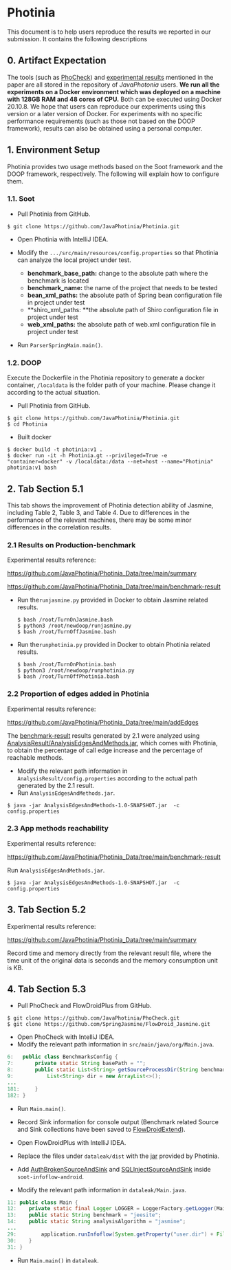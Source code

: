 # Photinia
This document is to help users reproduce the results we reported in our submission. It contains the following descriptions

## 0. Artifact Expectation

The tools (such as [PhoCheck](https://github.com/JavaPhotinia/PhoCheck)) and [experimental results](https://github.com/JavaPhotinia/Photinia_Data) mentioned in the paper are all stored in the repository of *JavaPhotonia* users. **We run all the experiments on a Docker environment which was deployed on a  machine  with 128GB RAM and  48 cores of CPU.** Both can be executed using Docker 20.10.8. We hope that users can reproduce our experiments using this version or a later version of Docker. For experiments with no specific performance requirements (such as those not based on the DOOP framework), results can also be obtained using a personal computer.

## 1. Environment Setup

Photinia provides two usage methods based on the Soot framework and the DOOP framework, respectively. The following will explain how to configure them.

### 1.1. Soot

* Pull Photinia from GitHub.

```
$ git clone https://github.com/JavaPhotinia/Photinia.git
```

* Open Photinia with IntelliJ IDEA.
* Modify the ```.../src/main/resources/config.properties``` so that Photinia can analyze the local project under test.
  * **benchmark_base_path:** change to the absolute path where the benchmark is located
  * **benchmark_name:** the name of the project that needs to be tested
  * **bean_xml_paths:**  the  absolute path of Spring bean configuration file in project under test
  * **shiro_xml_paths: **the  absolute path of Shiro configuration file in project under test
  * **web_xml_paths:** the  absolute path of web.xml configuration file in project under test     

* Run ```ParserSpringMain.main()```.

### 1.2. DOOP

Execute the Dockerfile in the Photinia repository to generate a docker container, `/localdata` is the folder path of your machine. Please change it according to the actual situation.

* Pull Photinia from GitHub.

``` 
$ git clone https://github.com/JavaPhotinia/Photinia.git
$ cd Photinia
```

* Built docker

```
$ docker build -t photinia:v1 .
$ docker run -it -h Photinia.gt --privileged=True -e "container=docker" -v /localdata:/data --net=host --name="Photinia" photinia:v1 bash
```

## 2. Tab Section 5.1

This tab shows the improvement of Photinia detection ability of Jasmine, including Table 2, Table 3, and Table 4. Due to differences in the performance of the relevant machines, there may be some minor differences in the correlation results.

### 2.1 Results on Production-benchmark

Experimental results reference:

https://github.com/JavaPhotinia/Photinia_Data/tree/main/summary

https://github.com/JavaPhotinia/Photinia_Data/tree/main/benchmark-result

* Run the```runjasmine.py``` provided in Docker to obtain Jasmine related results.

  ```
  $ bash /root/TurnOnJasmine.bash
  $ python3 /root/newdoop/runjasmine.py
  $ bash /root/TurnOffJasmine.bash
  ```

* Run the```runphotinia.py``` provided in Docker to obtain Photinia related results.

  ```
  $ bash /root/TurnOnPhotinia.bash
  $ python3 /root/newdoop/runphotinia.py
  $ bash /root/TurnOffPhotinia.bash
  ```

### 2.2 Proportion of edges added in Photinia

Experimental results reference: 

https://github.com/JavaPhotinia/Photinia_Data/tree/main/addEdges

The [benchmark-result](https://github.com/JavaPhotinia/Photinia_Data/tree/main/benchmark-result) results generated by 2.1 were analyzed using [AnalysisResult/AnalysisEdgesAndMethods.jar](https://github.com/JavaPhotinia/Photinia/tree/main/AnalysisResult), which comes with Photinia, to obtain the percentage of call edge increase and the percentage of reachable methods.

* Modify the relevant path information in ```AnalysisResult/config.properties``` according to the actual path generated by the 2.1 result.
* Run ```AnalysisEdgesAndMethods.jar```.

```
$ java -jar AnalysisEdgesAndMethods-1.0-SNAPSHOT.jar  -c config.properties
```

### 2.3 App  methods  reachability

Experimental results reference: 

https://github.com/JavaPhotinia/Photinia_Data/tree/main/benchmark-result

Run ```AnalysisEdgesAndMethods.jar```.

```
$ java -jar AnalysisEdgesAndMethods-1.0-SNAPSHOT.jar  -c config.properties
```

## 3. Tab Section 5.2

Experimental results reference: 

https://github.com/JavaPhotinia/Photinia_Data/tree/main/summary

Record time and memory directly from the relevant result file, where the time unit of the original data is seconds and the memory consumption unit is KB.

## 4. Tab Section 5.3

* Pull PhoCheck and FlowDroidPlus from GitHub.

```
$ git clone https://github.com/JavaPhotinia/PhoCheck.git
$ git clone https://github.com/SpringJasmine/FlowDroid_Jasmine.git
```

* Open PhoCheck with IntelliJ IDEA.
* Modify the relevant path information in ```src/main/java/org/Main.java```.

```java
6:   public class BenchmarksConfig {
7:       private static String basePath = "";
8:       public static List<String> getSourceProcessDir(String benchmark) {
9:           List<String> dir = new ArrayList<>();
...
181:     }
182: }
```

* Run ```Main.main()```.
* Record Sink information for console output (Benchmark related Source and Sink collections have been saved to [FlowDroidExtend](https://github.com/JavaPhotinia/FlowDroidExtend)).
* Open FlowDroidPlus with IntelliJ IDEA.
* Replace the files under ```dataleak/dist``` with the [jar](https://github.com/JavaPhotinia/FlowDroidExtend/blob/main/PointerAnalysis-1.0-SNAPSHOT.jar) provided by Photinia.

* Add [AuthBrokenSourceAndSink](https://github.com/JavaPhotinia/FlowDroidExtend/tree/main/AuthBrokenSourceAndSink) and [SQLInjectSourceAndSink](https://github.com/JavaPhotinia/FlowDroidExtend/tree/main/SQLInjectSourceAndSink) inside ```soot-infoflow-android```.
* Modify the relevant path information in ```dataleak/Main.java```.

```java
11: public class Main {
12:    private static final Logger LOGGER = LoggerFactory.getLogger(Main.class);
13:    public static String benchmark = "jeesite";
14:    public static String analysisAlgorithm = "jasmine";
...
29:        application.runInfoflow(System.getProperty("user.dir") + File.separator + "soot-infoflow-android/SQLInjectSourceAndSink/SourcesAndSinks-"+ benchmark +".txt");
30:    }
31: }
```

* Run ```Main.main()``` in ```dataleak```.
